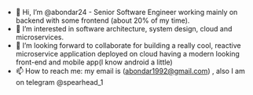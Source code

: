 - 👋 Hi, I’m @abondar24 - Senior Software Engineer working mainly on backend with some frontend (about 20% of my time). 
- 👀 I’m interested in software architecture, system design, cloud and microservices.
- 💞️ I’m looking forward to collaborate for building a really cool, reactive microservice application deployed on cloud having a modern looking front-end and mobile app(I know android a little)
- 📫 How to reach me: my email is (abondar1992@gmail.com) , also I am on telegram @spearhead_1

<!---
abondar24/abondar24 is a ✨ special ✨ repository because its `README.md` (this file) appears on your GitHub profile.
You can click the Preview link to take a look at your changes.
--->
